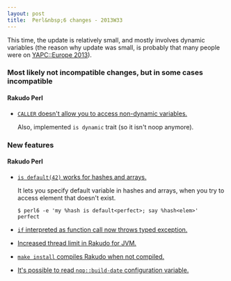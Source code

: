 ```yaml
---
layout: post
title:  Perl&nbsp;6 changes - 2013W33
---
```

This time, the update is relatively small, and mostly involves dynamic
variables (the reason why update was small, is probably that many people
were on [YAPC::Europe 2013](http://act.yapc.eu/ye2013/)).

### Most likely not incompatible changes, but in some cases incompatible
#### Rakudo Perl
* [`CALLER` doesn't allow you to access non-dynamic variables.](https://github.com/rakudo/rakudo/commit/99993eed6239e14bbf28cf6a815e95bd978e7dcc)

  Also, implemented `is dynamic` trait (so it isn't noop anymore).

### New features
#### Rakudo Perl
* [`is default(42)` works for hashes and arrays.](https://github.com/rakudo/rakudo/commit/948210e9e49b5aa2e60642d3ecd0b11bf047dbe8)

  It lets you specify default variable in hashes and arrays, when you
  try to access element that doesn't exist.

      $ perl6 -e 'my %hash is default<perfect>; say %hash<elem>'
      perfect

* [`if` interpreted as function call now throws typed exception.](https://github.com/rakudo/rakudo/commit/9bbec9cb019cd55ba081b0f14df619bd70c3afab)

* [Increased thread limit in Rakudo for JVM.](https://github.com/rakudo/rakudo/commit/d14fd44190d506295f70f4cebc296cb8eb670820)

* [`make install` compiles Rakudo when not compiled.](https://github.com/rakudo/rakudo/commit/d9f8d6e6fc3cfd22460508407100cbbc31063f4f)

* [It's possible to read `nqp::build-date` configuration variable.](https://github.com/rakudo/rakudo/commit/3aebcac81cb5fd7124ddff7dad0f468bacc6c4a0)
